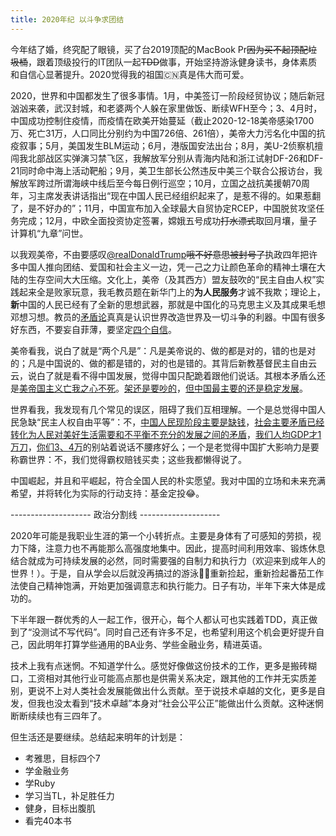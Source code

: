 ```yaml
---
title: 2020年纪 以斗争求团结
---
```


今年结了婚，终究配了眼镜，买了台2019顶配的MacBook Pr~~因为买不起顶配垃圾桶~~，跟着顶级投行的IT团队一起~~TDD~~做事，开始坚持游泳健身读书，身体素质和自信心显著提升。2020觉得我的祖国🇨🇳真是伟大而可爱。

2020，世界和中国都发生了很多事情。1月，中美签订一阶段经贸协议；随后新冠汹汹来袭，武汉封城，和老婆两个人躲在家里做饭、断续WFH至今；3、4月时，中国成功控制住疫情，而疫情在欧美开始蔓延（截止2020-12-18美帝感染1700万、死亡31万，人口同比分别约为中国726倍、261倍），美帝大力污名化中国的抗疫叙事；5月，美国发生BLM运动；6月，港版国安法出台；8月，美U-2侦察机擅闯我北部战区实弹演习禁飞区，我解放军分别从青海内陆和浙江试射DF-26和DF-21同时命中海上活动靶船；9月，美卫生部长公然违反中美三个联合公报访台，我解放军跨过所谓海峡中线后至今每日例行巡空；10月，立国之战抗美援朝70周年，习主席发表讲话指出“现在中国人民已经组织起来了，是惹不得的。如果惹翻了，是不好办的”；11月，中国宣布加入全球最大自贸协定RCEP，中国脱贫攻坚任务完成；12月，中欧全面投资协定签署，嫦娥五号成功~~打水漂式~~取回月壤，量子计算机“九章”问世。

以我观美帝，不由要感叹[@realDonaldTrump](https://twitter.com/realDonaldTrump)~~哦不好意思被封号了~~执政四年把许多中国人推向团结、爱国和社会主义一边，凭一己之力让颜色革命的精神土壤在大陆的生存空间大大压缩。文化上，美帝（及其西方）盟友鼓吹的“民主自由人权”实践起来全是败家玩意，我毛教员题在新华门上的**为人民服务**才诚不我欺；理论上，**新**中国的人民已经有了全新的思想武器，那就是中国化的马克思主义及其成果毛想邓想习想。教员的[矛盾论](http://www.people.com.cn/item/sj/sdldr/mzd/c103.html)真真是认识世界改造世界及一切斗争的利器。中国有很多好东西，不要妄自菲薄，要坚定[四个自信](https://baike.baidu.com/item/%E5%9B%9B%E4%B8%AA%E8%87%AA%E4%BF%A1)。

美帝看我，说白了就是“两个凡是”：凡是美帝说的、做的都是对的，错的也是对的；凡是中国说的、做的都是错的，对的也是错的。其背后新教基督民主自由云云，说白了就是看不得中国发展，觉得中国只配跪着跟他们说话。其根本矛盾么还是[美帝国主义亡我之心不死](https://没有链接.com)。[架还是要吵的](https://baike.baidu.com/item/%E5%85%88%E6%89%93%E5%BC%B1%E7%9A%84%E5%90%8E%E6%89%93%E5%BC%BA%E7%9A%84%E4%BD%A0%E6%89%93%E4%BD%A0%E7%9A%84%E6%88%91%E6%89%93%E6%88%91%E7%9A%84)，[但中国最主要的还是稳定发展](https://www.bilibili.com/video/BV1VK41137vV)。

世界看我，我发现有几个常见的误区，阻碍了我们互相理解。一个是总觉得中国人民急缺“民主人权自由平等”：不，[中国人民现阶段主要是缺钱](http://www.myzaker.com/article/5ed219878e9f091a87075dba)，[社会主要矛盾已经转化为人民对美好生活需要和不平衡不充分的发展之间的矛盾](http://theory.people.com.cn/n1/2019/0505/c40531-31063498.html)，[我们人均GDP才1万刀](https://baike.baidu.com/item/%E4%BA%BA%E5%9D%87%E5%9B%BD%E5%86%85%E7%94%9F%E4%BA%A7%E6%80%BB%E5%80%BC/10873656)，[你们3、4万](https://tieba.baidu.com/p/7056182584)的别站着说话不腰疼好么；一个是老觉得中国扩大影响力是要称霸世界：不，我们觉得霸权赔钱买卖；这些我都懒得说了。

中国崛起，并且和平崛起，符合全国人民的朴实愿望。我对中国的立场和未来充满希望，并将转化为实际的行动支持：基金定投😂。

-------------------- 政治分割线 --------------------

2020年可能是我职业生涯的第一个小转折点。主要是身体有了可感知的劳损，视力下降，注意力也不再能那么高强度地集中。因此，提高时间利用效率、锻炼休息结合就成为可持续发展的必然，同时需要强的自制力和执行力（欢迎来到成年人的世界！）。于是，自从学会以后就没再搞过的游泳🏊‍♀️重新捡起，重新捡起番茄工作法使自己精神饱满，开始更加强调意志和执行能力。日子有功，半年下来大体是成功的。

下半年跟一群优秀的人一起工作，很开心，每个人都认可也实践着TDD，真正做到了“没测试不写代码”。同时自己还有许多不足，也希望利用这个机会更好提升自己，因此明年打算学些通用的BA业务、学些金融业务，精进英语。

技术上我有点迷惘。不知道学什么。感觉好像做这份技术的工作，更多是搬砖糊口，工资相对其他行业可能高点那也是供需关系决定，跟其他的工作并无实质差别，更说不上对人类社会发展能做出什么贡献。至于说技术卓越的文化，更多是自发，但我也没太看到“技术卓越”本身对“社会公平公正”能做出什么贡献。这种迷惘断断续续也有三四年了。

但生活还是要继续。总结起来明年的计划是：

* 考雅思，目标四个7
* 学金融业务
* 学Ruby
* 学习当TL，补足胜任力
* 健身，目标出腹肌
* 看完40本书
